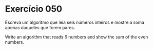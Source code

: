 # Exercício 050

Escreva um algoritmo que leia seis números inteiros e mostre a soma
apenas daqueles que forem pares.

Write an algorithm that reads 6 numbers and show the sum of the even
numbers.
